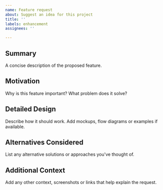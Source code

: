 ```yaml
---
name: Feature request
about: Suggest an idea for this project
title: ''
labels: enhancement
assignees: ''

---
```


## Summary
A concise description of the proposed feature.

## Motivation
Why is this feature important? What problem does it solve?

## Detailed Design
Describe how it should work. Add mockups, flow diagrams or examples if available.

## Alternatives Considered
List any alternative solutions or approaches you've thought of.

## Additional Context
Add any other context, screenshots or links that help explain the request.
